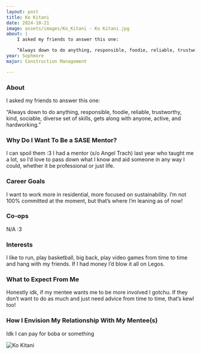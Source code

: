 ```yaml
---
layout: post
title: Ko Kitani 
date: 2024-10-21
image: assets/images/Ko_Kitani - Ko Kitani.jpg
about: |
    I asked my friends to answer this one:

    “Always down to do anything, responsible, foodie, reliable, trustworthy, kind, sociable, diverse set of skills, gets along with anyone, active, and hardworking.” 
year: Sophmore
major: Construction Management

---
```


### About

I asked my friends to answer this one:

“Always down to do anything, responsible, foodie, reliable, trustworthy, kind, sociable, diverse set of skills, gets along with anyone, active, and hardworking.” 

### Why Do I Want To Be a SASE Mentor?

I can spoil them :3 I had a mentor (s/o Angel Trach) last year who taught me a lot, so I’d love to pass down what I know and aid someone in any way I could, whether it be professional or just life.

### Career Goals

I want to work more in residential, more focused on sustainability. I’m not 100% committed at the moment, but that’s where I’m leaning as of now!

### Co-ops

N/A :3

### Interests

I like to run, play basketball, big back, play video games from time to time and hang with my friends. If I had money I’d blow it all on Legos.

### What to Expect From Me

Honestly idk, if my mentee wants me to be more involved I gotchu. If they don’t want to do as much and just need advice from time to time, that’s kewl too!

### How I Envision My Relationship With My Mentee(s) 

Idk I can pay for boba or something

<div class="text-center my-5">
    <img src="https://sase-drexel.github.io/mentorship-2024/assets/images/Ko_Kitani - Ko Kitani.jpg" alt="Ko Kitani" class="rounded post-img" />
</div>
